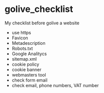 # golive_checklist
My checklist before golive a website

- use https
- Favicon
- Metadescription
- Robots.txt
- Google Analitycs
- sitemap.xml
- cookie policy 
- cookie banner
- webmasters tool
- check form email
- check email, phone numbers, VAT number
